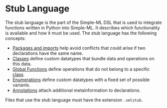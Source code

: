 # Stub Language

The stub language is the part of the Simple-ML DSL that is used to integrate functions written in Python into Simple-ML. It describes which functionality is available and how it must be used. The stub language has the following concepts:

* [Packages and imports][packages-imports] help avoid conflicts that could arise if two declarations have the same name.
* [Classes][classes] define custom datatypes that bundle data and operations on this data.
* [Global Functions][global-functions] define operations that do not belong to a specific [class][classes].
* [Enumerations][enumerations] define custom datatypes with a fixed set of possible variants.
* [Annotations][annotations] attach additional metainformation to declarations.

Files that use the stub language must have the extension `.smlstub`.

[packages-imports]: ../common/packages-and-imports.md
[classes]: ./classes.md
[global-functions]: ./global-functions.md
[enumerations]: ./enumerations.md
[annotations]: ./annotations.md
